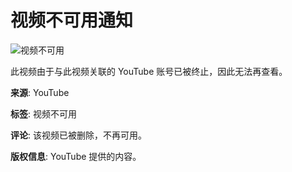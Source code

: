 # 视频不可用通知

![视频不可用](https://www.youtube.com/img/desktop/unavailable/unavailable_video.png)

此视频由于与此视频关联的 YouTube 账号已被终止，因此无法再查看。

**来源**: YouTube

**标签**: 视频不可用

**评论**: 该视频已被删除，不再可用。

**版权信息**: YouTube 提供的内容。
